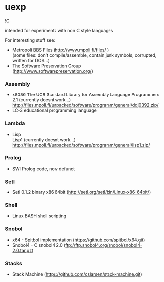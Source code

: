 # uexp
!C

intended for experiments with non C style languages

For interesting stuff see:
* Metropoli BBS Files (http://www.mpoli.fi/files/ )                 
   (some files: don't compile/assemble, contain junk symbols, corrupted, written for DOS...)
* The Software Preservation Group (http://www.softwarepreservation.org/)

### Assembly
* x8086 The UCR Standard Library for Assembly Language Programmers 2.1  (currently doesnt work...)
    http://files.mpoli.fi/unpacked/software/programm/general/ddj0392.zip/
* LC-3 educational programming language

### Lambda 
* Lisp  
  Lisp1 (currently doesnt work...)
    http://files.mpoli.fi/unpacked/software/programm/general/lisp1.zip/


### Prolog
* SWI Prolog code, now defunct

### Setl 
* Setl 0.1.2 binary x86 64bit   (http://setl.org/setl/bin/Linux-x86-64bit/)

### Shell
* Linux BASH shell scripting

### Snobol
* x64 - Spitbol implementation  (https://github.com/spitbol/x64.git)
* Snobol4 - C snobol4 2.0       (ftp://ftp.snobol4.org/snobol/snobol4-2.0.tar.gz)

### Stacks
* Stack Machine  (https://github.com/cslarsen/stack-machine.git)